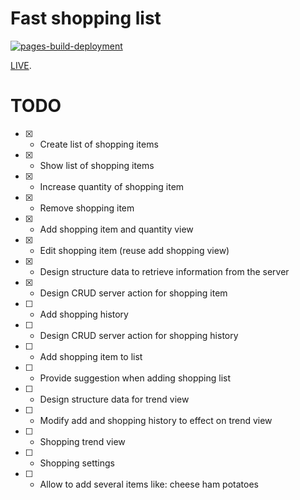 # Fast shopping list

[![pages-build-deployment](https://github.com/JGEsteves89/fast-shopping-list/actions/workflows/pages/pages-build-deployment/badge.svg?branch=gh-pages)](https://github.com/JGEsteves89/fast-shopping-list/actions/workflows/pages/pages-build-deployment)

[LIVE](https://jgesteves89.github.io/fast-shopping-list/).

# TODO

-   [x] -   Create list of shopping items
-   [x] -   Show list of shopping items
-   [x] -   Increase quantity of shopping item
-   [x] -   Remove shopping item
-   [x] -   Add shopping item and quantity view
-   [x] -   Edit shopping item (reuse add shopping view)
-   [x] -   Design structure data to retrieve information from the server
-   [x] -   Design CRUD server action for shopping item
-   [ ] -   Add shopping history
-   [ ] -   Design CRUD server action for shopping history
-   [ ] -   Add shopping item to list
-   [ ] -   Provide suggestion when adding shopping list
-   [ ] -   Design structure data for trend view
-   [ ] -   Modify add and shopping history to effect on trend view
-   [ ] -   Shopping trend view
-   [ ] -   Shopping settings
-   [ ] -   Allow to add several items like: cheese ham potatoes

